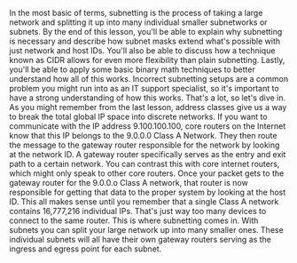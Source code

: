 In the most basic of terms, subnetting is
the process of taking a large network and splitting it up into many individual
smaller subnetworks or subnets. By the end of this lesson, you'll be able
to explain why subnetting is necessary and describe how subnet masks extend what's
possible with just network and host IDs. You'll also be able to discuss how
a technique known as CIDR allows for even more flexibility
than plain subnetting. Lastly, you'll be able to apply some
basic binary math techniques to better understand how all of this works. Incorrect subnetting setups are a common
problem you might run into as an IT support specialist, so it's important to have a strong
understanding of how this works. That's a lot, so let's dive in. As you might remember from the last
lesson, address classes give us a way to break the total global IP
space into discrete networks. If you want to communicate with
the IP address 9.100.100.100, core routers on the Internet know that this IP
belongs to the 9.0.0.0 Class A Network. They then route the message to
the gateway router responsible for the network by looking at the network ID. A gateway router specifically
serves as the entry and exit path to a certain network. You can contrast this with
core internet routers, which might only speak
to other core routers. Once your packet gets to the gateway
router for the 9.0.0.o Class A network, that router is now responsible for getting that data to the proper
system by looking at the host ID. This all makes sense until you
remember that a single Class A network contains 16,777,216 individual IPs. That's just way too many devices
to connect to the same router. This is where subnetting comes in. With subnets you can split your large
network up into many smaller ones. These individual subnets
will all have their own gateway routers serving as the ingress
and egress point for each subnet.
